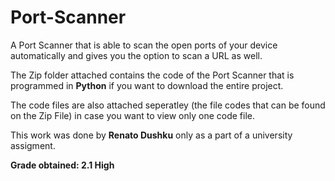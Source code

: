 # Port-Scanner
A Port Scanner that is able to scan the open ports of your device automatically and gives you the option to scan a URL as well.

The Zip folder attached contains the code of the Port Scanner that is programmed in **Python** if you want to download the entire project.

The code files are also attached seperatley (the file codes that can be found on the Zip File) in case you want to view only one code file.

This work was done by **Renato Dushku** only as a part of a university assigment.

**Grade obtained: 2.1 High**
